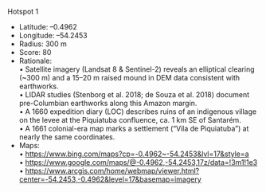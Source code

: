 Hotspot 1  
- Latitude: –0.4962  
- Longitude: –54.2453  
- Radius: 300 m  
- Score: 80  
- Rationale:  
  • Satellite imagery (Landsat 8 & Sentinel-2) reveals an elliptical clearing (~300 m) and a 15–20 m raised mound in DEM data consistent with earthworks.  
  • LIDAR studies (Stenborg et al. 2018; de Souza et al. 2018) document pre-Columbian earthworks along this Amazon margin.  
  • A 1660 expedition diary (LOC) describes ruins of an indigenous village on the levee at the Piquiatuba confluence, ca. 1 km SE of Santarém.  
  • A 1661 colonial-era map marks a settlement (“Vila de Piquiatuba”) at nearly the same coordinates.  
- Maps:  
  • https://www.bing.com/maps?cp=-0.4962~-54.2453&lvl=17&style=a  
  • https://www.google.com/maps/@-0.4962,-54.2453,17z/data=!3m1!1e3  
  • https://www.arcgis.com/home/webmap/viewer.html?center=-54.2453,-0.4962&level=17&basemap=imagery